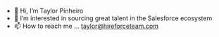 - 👋 Hi, I’m Taylor Pinheiro
- 👀 I’m interested in sourcing great talent in the Salesforce ecosystem
- 📫 How to reach me ... taylor@hireforceteam.com

